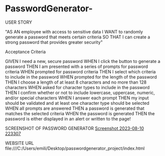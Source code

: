 # PasswordGenerator-
USER STORY

"AS AN employee with access to sensitive data
I WANT to randomly generate a password that meets certain criteria
SO THAT I can create a strong password that provides greater security"

Acceptance Criteria 

GIVEN I need a new, secure password
WHEN I click the button to generate a password
THEN I am presented with a series of prompts for password criteria
WHEN prompted for password criteria
THEN I select which criteria to include in the password
WHEN prompted for the length of the password
THEN I choose a length of at least 8 characters and no more than 128 characters
WHEN asked for character types to include in the password
THEN I confirm whether or not to include lowercase, uppercase, numeric, and/or special characters
WHEN I answer each prompt
THEN my input should be validated and at least one character type should be selected
WHEN all prompts are answered
THEN a password is generated that matches the selected criteria
WHEN the password is generated
THEN the password is either displayed in an alert or written to the page!

SCREENSHOT OF PASSWORD GENERATOR
[Screenshot 2023-08-10 223307](https://github.com/Emlonike/PasswordGenerator-/assets/137975251/0cbf52cd-0261-4776-a8de-4da099feb758)

WEBSITE URL
file:///C:/Users/emili/Desktop/passwordgenerator_project/index.html



